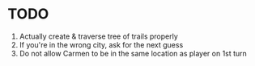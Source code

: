 TODO
====

1. Actually create & traverse tree of trails properly
2. If you're in the wrong city, ask for the next guess
3. Do not allow Carmen to be in the same location as player on 1st turn
